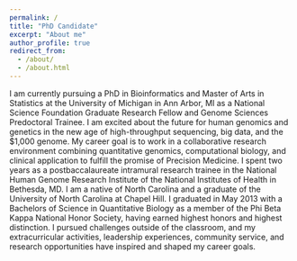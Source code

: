 ```yaml
---
permalink: /
title: "PhD Candidate"
excerpt: "About me"
author_profile: true
redirect_from: 
  - /about/
  - /about.html
---
```


I am currently pursuing a PhD in Bioinformatics and Master of Arts in Statistics at the University of Michigan in Ann Arbor, MI as a National Science Foundation Graduate Research Fellow and Genome Sciences Predoctoral Trainee. I am excited about the future for human genomics and genetics in the new age of high-throughput sequencing, big data, and the $1,000 genome. My career goal is to work in a collaborative research environment combining quantitative genomics, computational biology, and clinical application to fulfill the promise of Precision Medicine. I spent two years as a postbaccalaureate intramural research trainee in the National Human Genome Research Institute of the National Institutes of Health in Bethesda, MD. I am a native of North Carolina and a graduate of the University of North Carolina at Chapel Hill. I graduated in May 2013 with a Bachelors of Science in Quantitative Biology as a member of the Phi Beta Kappa National Honor Society, having earned highest honors and highest distinction. I pursued challenges outside of the classroom, and my extracurricular activities, leadership experiences, community service, and research opportunities have inspired and shaped my career goals.

